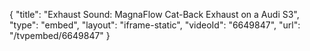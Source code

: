 {
    "title": "Exhaust Sound: MagnaFlow Cat-Back Exhaust on a Audi S3",
    "type": "embed",
    "layout": "iframe-static",
    "videoId": "6649847",
    "url": "\/tvpembed\/6649847"
}